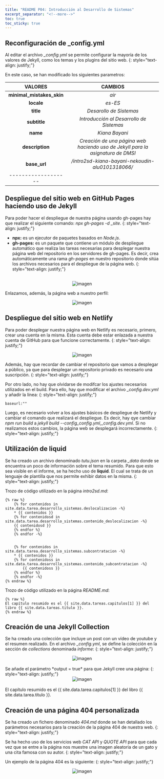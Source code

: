 ```yaml
---
title: "README P04: Introducción al Desarrollo de Sistemas"
excerpt_separator: "<!--more-->"
toc: true
toc_sticky: true
---
```

## Reconfiguración de _config.yml
Al editar el archivo *_config.yml* se permite configurar la mayoría de los valores de Jekyll, como los temas y los plugins del sitio web. 
{: style="text-align: justify;"}

En este caso, se han modificado los siguientes parametros:

| **VALORES** | **CAMBIOS** |
|:--------:|:-------:|
| **minimal_mistakes_skin** | *air* |
| **locale** | *es-ES* |
| **title** | *Desarollo de Sistemas* |
| **subtitle** | *Introducción al Desarrollo de Sistemas* |
| **name** | *Kiana Bayani* |
| **description** | *Creación de una página web haciendo uso de Jekyll para la asignatura de DMSI* |
| **base_url** | */intro2sd-kiana-bayani-nekoudin-alu0101318066/* |
|-------------------|

## Despliegue del sitio web en GitHub Pages haciendo uso de Jekyll
Para poder hacer el despliegue de nuestra página usando gh-pages hay que realizar el siguiente comando: *npx gh-pages -d _site*.
{: style="text-align: justify;"}

- **npx:** es un ejecutor de paquetes basados en *Node.js*.
- **gh-pages:** es un paquete que contiene un módulo de despliegue automático que realiza las tareas necesarias para desplegar nuestra página web del repositorio en los servidores de gh-pages. Es decir, crea automáticamente una rama *gh-pages* en nuestro repositorio donde sitúa los archivos necesarios para el despliegue de la página web.
{: style="text-align: justify;"}

<br>
<div align="center"><img src="../img/pag_web.png" alt="imagen"></div>

Enlazamos, además, la página web a nuestro perfil:
<br>
<div align="center"><img src="../img/about.png" alt="imagen"></div>

## Despliegue del sitio web en Netlify

Para poder desplegar nuestra página web en Netlify es necesario, primero, crear una cuenta en la misma. Esta cuenta debe estar enlazada a nuestra cuenta de GitHub para que funcione correctamente. 
{: style="text-align: justify;"}
<br>
<div align="center"><img src="../img/deploy_netlify.png" alt="imagen"></div>

Además, hay que recordar de cambiar el repositorio que vamos a desplegar a público, ya que para desplegar un repositorio privado es necesario una suscripción.
{: style="text-align: justify;"}

Por otro lado, no hay que olvidarse de modifcar los ajustes necesarios utilizados en el build. Para ello, hay que modificar el archivo *_config.dev.yml* y añadir la línea:
{: style="text-align: justify;"}

~~~
baseurl:""
~~~

Luego, es necesario volver a los ajustes básicos de despliegue de Netlify y cambiar el comando que realizará el despliegue. Es decir, hay qye cambiar *npm run build* a *jekyll build --config_config.yml,_config.dev.yml*. Si no realizamos estos cambios, la página web se desplegará incorrectamente.
{: style="text-align: justify;"}

## Utilización de liquid
Se ha creado un archivo denominado *tutu.json* en la carpeta *_data* donde se encuentra un poco de información sobre el tema resumido. Para que esto sea visible en el informe, se ha hecho uso de **liquid**. El cual se trata de un lenguaje de plantilla que nos permite exhibir datos en la misma.
{: style="text-align: justify;"}


Trozo de código utilizado en la página *intro2sd.md*:

~~~
{% raw %}
    {% for contenidos in site.data.tarea.desarrollo_sistemas.deslocalizacion -%} 
    * {{ contenidos }}
    {% for contenidosd in site.data.tarea.desarrollo_sistemas.contenido_deslocalizacion -%}
    {{ contenidosd }}
    {% endfor %}
    {% endfor -%}


    {% for contenidos in site.data.tarea.desarrollo_sistemas.subcontratacion -%} 
    * {{ contenidos }}
    {% for contenidoss in site.data.tarea.desarrollo_sistemas.contenido_subcontratacion -%} 
        {{ contenidoss }}
    {% endfor %}
    {% endfor -%}
{% endraw %}
~~~

Trozo de código utilizado en la página *README.md*:

~~~
{% raw %}
El capítulo resumido es el {{ site.data.tareas.capitulos[1] }} del libro {{ site.data.tareas.titulo }}.
{% endraw %}
~~~

## Creación de una Jekyll Collection
Se ha creado una colección que incluye un post con un vídeo de youtube y el resumen realizado. 
En el archivo *_config.yml*, se define la colección en la sección de *collections* denominada *informe*:
{: style="text-align: justify;"}

<div align="center"><img src="../img/collections.png" alt="imagen"/></div>
<br>
Se añade el parámetro *output = true* para que Jekyll cree una página:
{: style="text-align: justify;"}
 
<div align="center"><img src="../img/defaults.png" alt="imagen"/></div>
<br>
El capítulo resumido es el {{ site.data.tarea.capitulos[1] }} del libro {{ site.data.tarea.titulo }}.

## Creación de una página 404 personalizada
Se ha creado un fichero denominado *404.md* donde se han detallado los parámetros necesarios para la creación de la página 404 de nuestra web.
{: style="text-align: justify;"}

Se ha hecho uso de los servicios web *CAT API* y *QUOTE API* para que cada vez que se entre a la página nos muestre una imagen aleatoria de un gato y una cita famosa con su autor.
{: style="text-align: justify;"}

Un ejemplo de la página 404 es la siguiente:
{: style="text-align: justify;"}

<div align="center"><img src="../img/pag_404_buena.png" alt="imagen"/></div>

